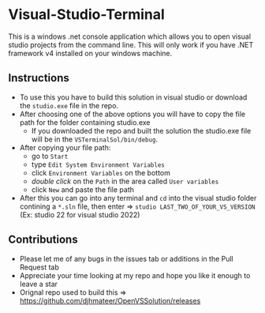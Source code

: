 # Visual-Studio-Terminal
This is a windows .net console application which allows you to open visual studio projects from the command line. This will only work if you have .NET framework v4 installed on your windows machine.

## Instructions
- To use this you have to build this solution in visual studio or download the `studio.exe` file in the repo.
- After choosing one of the above options you will have to copy the file path for the folder containing studio.exe
  - If you downloaded the repo and built the solution the studio.exe file will be in the `VSTerminalSol/bin/debug`.
- After copying your file path:
  - go to `Start`
  - type `Edit System Environment Variables`
  - click `Environment Variables` on the bottom
  - *double click* on the `Path` in the area called `User variables`
  - click `New` and paste the file path
- After this you can go into any terminal and `cd` into the visual studio folder contining a `*.sln` file, then enter => `studio LAST_TWO_OF_YOUR_VS_VERSION` (Ex: studio 22 for visual studio 2022)

## Contributions
- Please let me of any bugs in the issues tab or additions in the Pull Request tab
- Appreciate your time looking at my repo and hope you like it enough to leave a star
- Orignal repo used to build this => https://github.com/djhmateer/OpenVSSolution/releases
